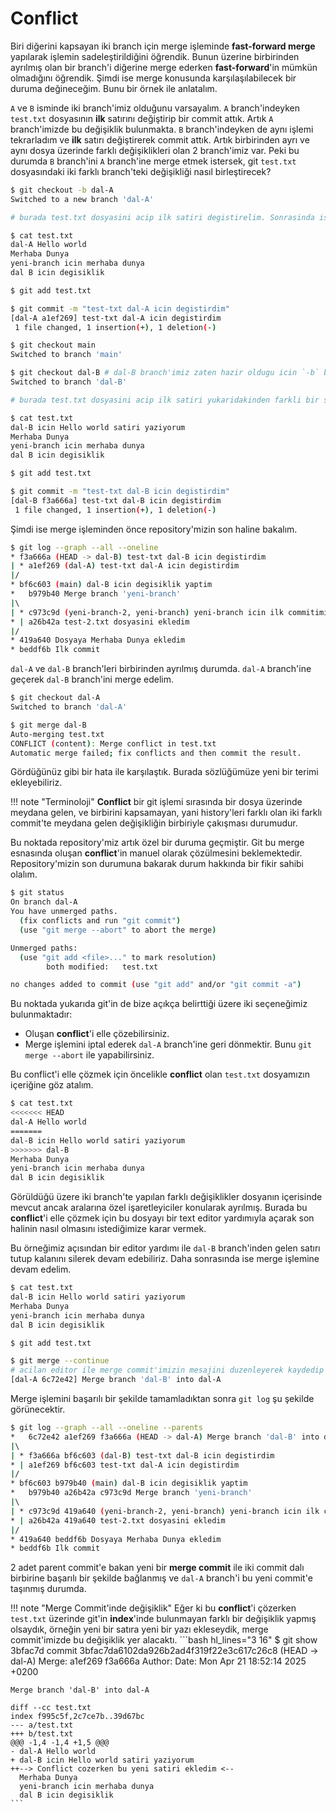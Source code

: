 # Conflict

Biri diğerini kapsayan iki branch için merge işleminde **fast-forward merge** yapılarak işlemin sadeleştirildiğini öğrendik. Bunun üzerine birbirinden ayrılmış olan bir branch'i diğerine merge ederken **fast-forward**'in mümkün olmadığını öğrendik. Şimdi ise merge konusunda karşılaşılabilecek bir duruma değineceğim. Bunu bir örnek ile anlatalım.

`A` ve `B` isminde iki branch'imiz olduğunu varsayalım. `A` branch'indeyken `test.txt` dosyasının **ilk** satırını değiştirip bir commit attık. Artık `A` branch'imizde bu değişiklik bulunmakta. `B` branch'indeyken de aynı işlemi tekrarladım ve **ilk** satırı değiştirerek commit attık. Artık birbirinden ayrı ve aynı dosya üzerinde farklı değişiklikleri olan 2 branch'imiz var. Peki bu durumda `B` branch'ini `A` branch'ine merge etmek istersek, git `test.txt` dosyasındaki iki farklı branch'teki değişikliği nasıl birleştirecek?

```bash
$ git checkout -b dal-A
Switched to a new branch 'dal-A'

# burada test.txt dosyasini acip ilk satiri degistirelim. Sonrasinda ise siradaki komuttan devam edelim.

$ cat test.txt
dal-A Hello world
Merhaba Dunya
yeni-branch icin merhaba dunya
dal B icin degisiklik

$ git add test.txt

$ git commit -m "test-txt dal-A icin degistirdim"
[dal-A a1ef269] test-txt dal-A icin degistirdim
 1 file changed, 1 insertion(+), 1 deletion(-)

$ git checkout main
Switched to branch 'main'

$ git checkout dal-B # dal-B branch'imiz zaten hazir oldugu icin `-b` bayragini kullanmayarak yeni bir branch olusturmaktan kacindik.
Switched to branch 'dal-B'

# burada test.txt dosyasini acip ilk satiri yukaridakinden farkli bir sekilde degistirelim. Sonrasinda ise siradaki komuttan devam edelim.

$ cat test.txt
dal-B icin Hello world satiri yaziyorum
Merhaba Dunya
yeni-branch icin merhaba dunya
dal B icin degisiklik

$ git add test.txt

$ git commit -m "test-txt dal-B icin degistirdim"
[dal-B f3a666a] test-txt dal-B icin degistirdim
 1 file changed, 1 insertion(+), 1 deletion(-)
```

Şimdi ise merge işleminden önce repository'mizin son haline bakalım.

```bash
$ git log --graph --all --oneline
* f3a666a (HEAD -> dal-B) test-txt dal-B icin degistirdim
| * a1ef269 (dal-A) test-txt dal-A icin degistirdim
|/  
* bf6c603 (main) dal-B icin degisiklik yaptim
*   b979b40 Merge branch 'yeni-branch'
|\  
| * c973c9d (yeni-branch-2, yeni-branch) yeni-branch icin ilk commitimi atiyorum
* | a26b42a test-2.txt dosyasini ekledim
|/  
* 419a640 Dosyaya Merhaba Dunya ekledim
* beddf6b Ilk commit
```

`dal-A` ve `dal-B` branch'leri birbirinden ayrılmış durumda. `dal-A` branch'ine geçerek `dal-B` branch'ini merge edelim.

```bash hl_lines="6 7"
$ git checkout dal-A
Switched to branch 'dal-A'

$ git merge dal-B
Auto-merging test.txt
CONFLICT (content): Merge conflict in test.txt
Automatic merge failed; fix conflicts and then commit the result.
```

Gördüğünüz gibi bir hata ile karşılaştık. Burada sözlüğümüze yeni bir terimi ekleyebiliriz.

!!! note "Terminoloji"
    **Conflict** bir git işlemi sırasında bir dosya üzerinde meydana gelen, ve birbirini kapsamayan, yani history'leri farklı olan iki farklı commit'te meydana gelen değişikliğin birbiriyle çakışması durumudur.

Bu noktada repository'miz artık özel bir duruma geçmiştir. Git bu merge esnasında oluşan **conflict**'in manuel olarak çözülmesini beklemektedir. Repository'mizin son durumuna bakarak durum hakkında bir fikir sahibi olalım.

```bash hl_lines="4 5"
$ git status
On branch dal-A
You have unmerged paths.
  (fix conflicts and run "git commit")
  (use "git merge --abort" to abort the merge)

Unmerged paths:
  (use "git add <file>..." to mark resolution)
        both modified:   test.txt

no changes added to commit (use "git add" and/or "git commit -a")
```

Bu noktada yukarıda git'in de bize açıkça belirttiği üzere iki seçeneğimiz bulunmaktadır:

- Oluşan **conflict**'i elle çözebilirsiniz.
- Merge işlemini iptal ederek `dal-A` branch'ine geri dönmektir. Bunu `git merge --abort` ile yapabilirsiniz.

Bu conflict'i elle çözmek için öncelikle **conflict** olan `test.txt` dosyamızın içeriğine göz atalım.

```bash
$ cat test.txt
<<<<<<< HEAD
dal-A Hello world
=======
dal-B icin Hello world satiri yaziyorum
>>>>>>> dal-B
Merhaba Dunya
yeni-branch icin merhaba dunya
dal B icin degisiklik
```

Görüldüğü üzere iki branch'te yapılan farklı değişiklikler dosyanın içerisinde mevcut ancak aralarına özel işaretleyiciler konularak ayrılmış. Burada bu **conflict**'i elle çözmek için bu dosyayı bir text editor yardımıyla açarak son halinin nasıl olmasını istediğimize karar vermek.

Bu örneğimiz açısından bir editor yardımı ile `dal-B` branch'inden gelen satırı tutup kalanını silerek devam edebiliriz. Daha sonrasında ise merge işlemine devam edelim.

```bash
$ cat test.txt
dal-B icin Hello world satiri yaziyorum
Merhaba Dunya
yeni-branch icin merhaba dunya
dal B icin degisiklik

$ git add test.txt

$ git merge --continue
# acilan editor ile merge commit'imizin mesajini duzenleyerek kaydedip kapatalim.
[dal-A 6c72e42] Merge branch 'dal-B' into dal-A
```

Merge işlemini başarılı bir şekilde tamamladıktan sonra `git log` şu şekilde görünecektir.

```bash hl_lines="2"
$ git log --graph --all --oneline --parents
*   6c72e42 a1ef269 f3a666a (HEAD -> dal-A) Merge branch 'dal-B' into dal-A
|\  
| * f3a666a bf6c603 (dal-B) test-txt dal-B icin degistirdim
* | a1ef269 bf6c603 test-txt dal-A icin degistirdim
|/  
* bf6c603 b979b40 (main) dal-B icin degisiklik yaptim
*   b979b40 a26b42a c973c9d Merge branch 'yeni-branch'
|\  
| * c973c9d 419a640 (yeni-branch-2, yeni-branch) yeni-branch icin ilk commitimi atiyorum
* | a26b42a 419a640 test-2.txt dosyasini ekledim
|/  
* 419a640 beddf6b Dosyaya Merhaba Dunya ekledim
* beddf6b Ilk commit
```

2 adet parent commit'e bakan yeni bir **merge commit** ile iki commit dalı birbirine başarılı bir şekilde bağlanmış ve `dal-A` branch'i bu yeni commit'e taşınmış durumda.

!!! note "Merge Commit'inde değişiklik"
    Eğer ki bu **conflict**'i çözerken `test.txt` üzerinde git'in **index**'inde bulunmayan farklı bir değişiklik yapmış olsaydık, örneğin yeni bir satıra yeni bir yazı ekleseydik, merge commit'imizde bu değişiklik yer alacaktı.
    ```bash hl_lines="3 16"
    $ git show 3bfac7d
    commit 3bfac7da6102da926b2ad4f319f22e3c617c26c8 (HEAD -> dal-A)
    Merge: a1ef269 f3a666a
    Author: <username> <email>
    Date:   Mon Apr 21 18:52:14 2025 +0200

    Merge branch 'dal-B' into dal-A

    diff --cc test.txt
    index f995c5f,2c7ce7b..39d67bc
    --- a/test.txt
    +++ b/test.txt
    @@@ -1,4 -1,4 +1,5 @@@
    - dal-A Hello world
    + dal-B icin Hello world satiri yaziyorum
    ++--> Conflict cozerken bu yeni satiri ekledim <--
      Merhaba Dunya
      yeni-branch icin merhaba dunya
      dal B icin degisiklik
    ```